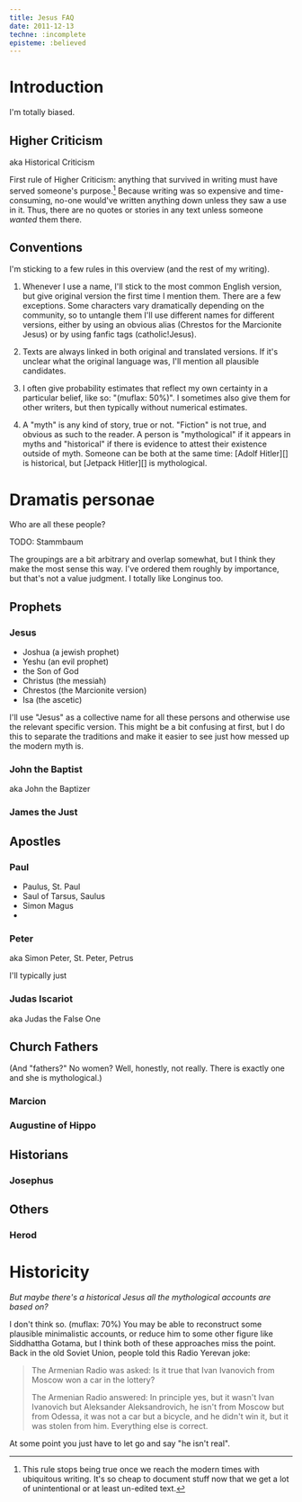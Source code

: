 ```yaml
---
title: Jesus FAQ
date: 2011-12-13
techne: :incomplete
episteme: :believed
---
```


Introduction
============

I'm totally biased.

## Higher Criticism

aka Historical Criticism

First rule of Higher Criticism: anything that survived in writing must have
served someone's purpose.[^writing] Because writing was so expensive and
time-consuming, no-one would've written anything down unless they saw a use in
it. Thus, there are no quotes or stories in any text unless someone *wanted*
them there.

[^writing]: This rule stops being true once we reach the modern times with
    ubiquitous writing. It's so cheap to document stuff now that we get a lot of
    unintentional or at least un-edited text.

## Conventions

I'm sticking to a few rules in this overview (and the rest of my writing).

1. Whenever I use a name, I'll stick to the most common English version, but
give original version the first time I mention them. There are a few exceptions.
Some characters vary dramatically depending on the community, so to untangle
them I'll use different names for different versions, either by using an obvious
alias (Chrestos for the Marcionite Jesus) or by using fanfic tags
(catholic!Jesus). 

2. Texts are always linked in both original and translated versions. If it's
unclear what the original language was, I'll mention all plausible candidates.

3. I often give probability estimates that reflect my own certainty in a
particular belief, like so: "(muflax: 50%)". I sometimes also give them for other
writers, but then typically without numerical estimates.

4. A "myth" is any kind of story, true or not. "Fiction" is not true, and
obvious as such to the reader. A person is "mythological" if it appears in myths
and "historical" if there is evidence to attest their existence outside of myth.
Someone can be both at the same time: [Adolf Hitler][] is historical, but
[Jetpack Hitler][] is mythological.

Dramatis personae
=================

Who are all these people?

TODO: Stammbaum

The groupings are a bit arbitrary and overlap somewhat, but I think they make
the most sense this way. I've ordered them roughly by importance, but that's not
a value judgment. I totally like Longinus too.

Prophets
--------

### Jesus

- Joshua (a jewish prophet)
- Yeshu (an evil prophet)
- the Son of God
- Christus (the messiah)
- Chrestos (the Marcionite version)
- Isa (the ascetic)

I'll use "Jesus" as a collective name for all these persons and otherwise use
the relevant specific version. This might be a bit confusing at first, but I do
this to separate the traditions and make it easier to see just how messed up the
modern myth is.

### John the Baptist

aka John the Baptizer

### James the Just

Apostles
--------

### Paul

- Paulus, St. Paul
- Saul of Tarsus, Saulus 
- Simon Magus
- 

### Peter

aka Simon Peter, St. Peter, Petrus

I'll typically just

### Judas Iscariot

aka Judas the False One

Church Fathers
--------------

(And "fathers?" No women? Well, honestly, not really. There is exactly one and
she is mythological.)
    
### Marcion

### Augustine of Hippo

Historians
----------

### Josephus

Others
------

### Herod


# Historicity

*But maybe there's a historical Jesus all the mythological accounts are based on?* 

I don't think so. (muflax: 70%) You may be able to reconstruct some plausible
minimalistic accounts, or reduce him to some other figure like Siddhattha
Gotama, but I think both of these approaches miss the point. Back in the old
Soviet Union, people told this Radio Yerevan joke:

> The Armenian Radio was asked: Is it true that Ivan Ivanovich from Moscow won a
> car in the lottery?
>
> The Armenian Radio answered: In principle yes, but it wasn't Ivan Ivanovich
> but Aleksander Aleksandrovich, he isn't from Moscow but from Odessa, it was
> not a car but a bicycle, and he didn't win it, but it was stolen from him.
> Everything else is correct.

At some point you just have to let go and say "he isn't real".

